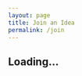 ```yaml
---
layout: page
title: Join an Idea
permalink: /join
---
```


<link rel="stylesheet" href="https://cdnjs.cloudflare.com/ajax/libs/font-awesome/5.15.4/css/all.min.css">
<link rel="stylesheet" type="text/css" href="{{ site.baseurl }}/assets/css/companyfindr.css">

<div class="container">
    <div class="card" id="internship-details">
        <h2>Loading...</h2>
    </div>
</div>

<script src="{{ site.baseurl }}/assets/js/join.js">